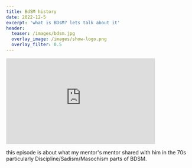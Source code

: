 ```yaml
---
title: BdSM history
date: 2022-12-5
excerpt: 'what is BDsM? lets talk about it'
header:
  teaser: /images/bdsm.jpg
  overlay_image: /images/show-logo.png
  overlay_filter: 0.5
---
```


<iframe src='https://open.spotify.com/embed/episode/3Mf4xYR0fYbQEIbDFlcAqS' width='80%' height='232' frameborder='0' allowtransparency='true' allow='encrypted-media'></iframe>

this episode is about what my mentor's mentor shared with him in the 70s particularly Discipline/Sadism/Masochism parts of BDSM.
